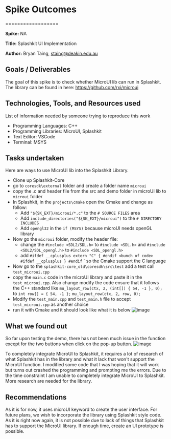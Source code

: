 
# Spike Outcomes

==================

**Spike:** NA

**Title:** Splashkit UI Implementation

**Author:** Bryan Taing, staing@deakin.edu.au

## Goals / Deliverables

The goal of this spike is to check whether MicroUI lib can run in Splashkit. The library can be found in here: https://github.com/rxi/microui

## Technologies, Tools, and Resources used

List of information needed by someone trying to reproduce this work

- Programming Languages: C++
- Programming Libraries: MicroUI, Splashkit
- Text Editor: VSCode
- Terminal: MSYS

## Tasks undertaken
Here are ways to use MicroUI lib into the Splashkit Library. 
 - Clone up Splashkit-Core 
 - go to `coresdk\external` folder and create a folder name `microui`
 - copy the .c and header file from the src and demo folder in microUI lib to `microui` folder
 -  In Splashkit, in the `projects\cmake` open the Cmake and change as follow:
	 - Add `"${SK_EXT}/microui/*.c"` to the `# SOURCE FILES` area
	 - Add `include_directories("${SK_EXT}/microui")` to the `# DIRECTORY INCLUDES`
	 - Add `opengl32` in the `if (MSYS)` because microUI needs openGL library
-	Now go the `microui` folder, modify the header file:
	-	change the `#include <SDL2/SDL.h>` to `#include <SDL.h>` and `#include <SDL2/SDL_opengl.h>` to `#include <SDL_opengl.h>`
	-	add `#ifdef __cplusplus
extern "C" {
#endif <bunch of code> #ifdef __cplusplus
}
#endif` ` so the Cmake support the C language
-	Now go to the `splashkit-core_old\coresdk\src\test` add a test call `test_microui.cpp`
-	copy the `main.c` code in the microUI library and paste it in the `test_microui.cpp`. Also change modify the code ensure that it follows the C++ standard like 
`mu_layout_row(ctx, 2, (int[]) { 54, -1 }, 0);` to 
`int row[] = { 54, -1 };`
`mu_layout_row(ctx, 2, row, 0);`
-	Modify the `test_main.cpp` and `test_main.h` file to accept `test_microui.cpp` as another choice
-	run it with Cmake and it should look like what it is below
![image](https://github.com/MangoS9/documentation/assets/128771372/50b5da58-1a64-4788-818a-bf6314a6c170)

## What we found out

So far upon testing the demo, there has not been much issue in the function except for the two buttons when click on the pop-up button. 
![image](https://github.com/MangoS9/documentation/assets/128771372/70d784e5-1981-4ee2-bc30-b84e0bf2dc71)

To completely integrate MicroUI to Splashkit, it requires a lot of research of what Splashkit has in the library and what it lack that won't support the MicroUI function. I modified some code that I was hoping that it will work but turns out crashed the programming and prompting me the errors. Due to the time constraint I am unable to completely integrate MicroUI to Splashkit. More research are needed for the library.


## Recommendations

As it is for now, it uses microUI keyword to create the user interface. For future plans, we wish to incorporate the library using Splashkit style code. As it is right now again, it is not possible due to lack of things that Splashkit has to support the MicroUI library. If enough time, create an UI prototype is possible.

